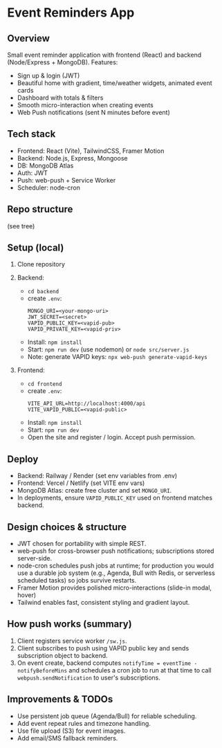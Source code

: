# Event Reminders App

## Overview
Small event reminder application with frontend (React) and backend (Node/Express + MongoDB). Features:
- Sign up & login (JWT)
- Beautiful home with gradient, time/weather widgets, animated event cards
- Dashboard with totals & filters
- Smooth micro-interaction when creating events
- Web Push notifications (sent N minutes before event)

## Tech stack
- Frontend: React (Vite), TailwindCSS, Framer Motion
- Backend: Node.js, Express, Mongoose
- DB: MongoDB Atlas
- Auth: JWT
- Push: web-push + Service Worker
- Scheduler: node-cron

## Repo structure
(see tree)

## Setup (local)
1. Clone repository
2. Backend:
   - `cd backend`
   - create `.env`:
     ```
     MONGO_URI=<your-mongo-uri>
     JWT_SECRET=<secret>
     VAPID_PUBLIC_KEY=<vapid-pub>
     VAPID_PRIVATE_KEY=<vapid-priv>
     ```
   - Install: `npm install`
   - Start: `npm run dev` (use nodemon) or `node src/server.js`
   - Note: generate VAPID keys: `npx web-push generate-vapid-keys`

3. Frontend:
   - `cd frontend`
   - create `.env`:
     ```
     VITE_API_URL=http://localhost:4000/api
     VITE_VAPID_PUBLIC=<vapid-public>
     ```
   - Install: `npm install`
   - Start: `npm run dev`
   - Open the site and register / login. Accept push permission.

## Deploy
- Backend: Railway / Render (set env variables from .env)
- Frontend: Vercel / Netlify (set VITE env vars)
- MongoDB Atlas: create free cluster and set `MONGO_URI`.
- In deployments, ensure `VAPID_PUBLIC_KEY` used on frontend matches backend.

## Design choices & structure
- JWT chosen for portability with simple REST.
- web-push for cross-browser push notifications; subscriptions stored server-side.
- node-cron schedules push jobs at runtime; for production you would use a durable job system (e.g., Agenda, Bull with Redis, or serverless scheduled tasks) so jobs survive restarts.
- Framer Motion provides polished micro-interactions (slide-in modal, hover)
- Tailwind enables fast, consistent styling and gradient layout.

## How push works (summary)
1. Client registers service worker `/sw.js`.
2. Client subscribes to push using VAPID public key and sends subscription object to backend.
3. On event create, backend computes `notifyTime = eventTime - notifyBeforeMins` and schedules a cron job to run at that time to call `webpush.sendNotification` to user's subscriptions.

## Improvements & TODOs
- Use persistent job queue (Agenda/Bull) for reliable scheduling.
- Add event repeat rules and timezone handling.
- Use file upload (S3) for event images.
- Add email/SMS fallback reminders.
